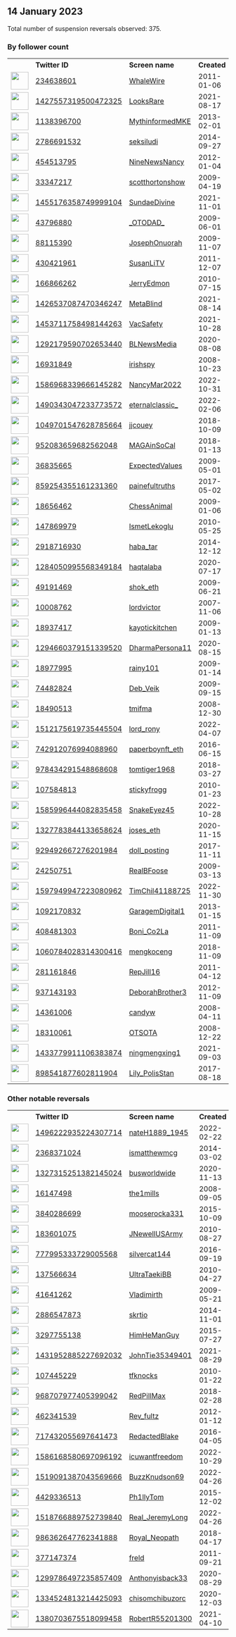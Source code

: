 
## 14 January 2023
Total number of suspension reversals observed: 375.

### By follower count
<table><tr><th></th><th align="left">Twitter ID</th><th align="left">Screen name</th>
<th align="left">Created</th><th align="left">Status</th><th align="left">Suspended</th><th align="left">Followers</th>
<tr><td><a href="https://pbs.twimg.com/profile_images/1614210855440113666/B4IqUkPB_normal.jpg"><img src="https://pbs.twimg.com/profile_images/1614210855440113666/B4IqUkPB_normal.jpg" width="40px" height="40px" align="center"/></a></td><td><a href="https://twitter.com/intent/user?user_id=234638601">234638601</a></td><td><a href="https://twitter.com/WhaleWire">WhaleWire</a></td><td>2011-01-06</td><td align="center"></td><td>2022-08-20</td><td>507054</td></tr>
<tr><td><a href="https://pbs.twimg.com/profile_images/1635537502047182849/QI4nGYl1_normal.jpg"><img src="https://pbs.twimg.com/profile_images/1635537502047182849/QI4nGYl1_normal.jpg" width="40px" height="40px" align="center"/></a></td><td><a href="https://twitter.com/intent/user?user_id=1427557319500472325">1427557319500472325</a></td><td><a href="https://twitter.com/LooksRare">LooksRare</a></td><td>2021-08-17</td><td align="center"></td><td>2023-01-10</td><td>241558</td></tr>
<tr><td><a href="https://pbs.twimg.com/profile_images/1402642791331684361/VOcFFB-p_normal.png"><img src="https://pbs.twimg.com/profile_images/1402642791331684361/VOcFFB-p_normal.png" width="40px" height="40px" align="center"/></a></td><td><a href="https://twitter.com/intent/user?user_id=1138396700">1138396700</a></td><td><a href="https://twitter.com/MythinformedMKE">MythinformedMKE</a></td><td>2013-02-01</td><td align="center"></td><td>2022-06-15</td><td>104905</td></tr>
<tr><td><a href="https://pbs.twimg.com/profile_images/515713652511371264/fz_JLyN7_normal.jpeg"><img src="https://pbs.twimg.com/profile_images/515713652511371264/fz_JLyN7_normal.jpeg" width="40px" height="40px" align="center"/></a></td><td><a href="https://twitter.com/intent/user?user_id=2786691532">2786691532</a></td><td><a href="https://twitter.com/seksiludi">seksiludi</a></td><td>2014-09-27</td><td align="center"></td><td>2023-01-09</td><td>98430</td></tr>
<tr><td><a href="https://pbs.twimg.com/profile_images/1653865573384871936/9a04qtU1_normal.jpg"><img src="https://pbs.twimg.com/profile_images/1653865573384871936/9a04qtU1_normal.jpg" width="40px" height="40px" align="center"/></a></td><td><a href="https://twitter.com/intent/user?user_id=454513795">454513795</a></td><td><a href="https://twitter.com/NineNewsNancy">NineNewsNancy</a></td><td>2012-01-04</td><td align="center"></td><td>2022-03-18</td><td>84052</td></tr>
<tr><td><a href="https://pbs.twimg.com/profile_images/1628830802380292097/gzGZsDZy_normal.jpg"><img src="https://pbs.twimg.com/profile_images/1628830802380292097/gzGZsDZy_normal.jpg" width="40px" height="40px" align="center"/></a></td><td><a href="https://twitter.com/intent/user?user_id=33347217">33347217</a></td><td><a href="https://twitter.com/scotthortonshow">scotthortonshow</a></td><td>2009-04-19</td><td align="center"></td><td>2023-01-10</td><td>78129</td></tr>
<tr><td><a href="https://pbs.twimg.com/profile_images/1665460991037931520/3Wf5K4Z6_normal.jpg"><img src="https://pbs.twimg.com/profile_images/1665460991037931520/3Wf5K4Z6_normal.jpg" width="40px" height="40px" align="center"/></a></td><td><a href="https://twitter.com/intent/user?user_id=1455176358749999104">1455176358749999104</a></td><td><a href="https://twitter.com/SundaeDivine">SundaeDivine</a></td><td>2021-11-01</td><td align="center"></td><td>2022-12-27</td><td>73981</td></tr>
<tr><td><a href="https://pbs.twimg.com/profile_images/1525355154219966464/gVlCZFGc_normal.jpg"><img src="https://pbs.twimg.com/profile_images/1525355154219966464/gVlCZFGc_normal.jpg" width="40px" height="40px" align="center"/></a></td><td><a href="https://twitter.com/intent/user?user_id=43796880">43796880</a></td><td><a href="https://twitter.com/_OTODAD_">_OTODAD_</a></td><td>2009-06-01</td><td align="center"></td><td>2023-01-09</td><td>73148</td></tr>
<tr><td><a href="https://pbs.twimg.com/profile_images/1662095662475882496/0ZsSUBn9_normal.jpg"><img src="https://pbs.twimg.com/profile_images/1662095662475882496/0ZsSUBn9_normal.jpg" width="40px" height="40px" align="center"/></a></td><td><a href="https://twitter.com/intent/user?user_id=88115390">88115390</a></td><td><a href="https://twitter.com/JosephOnuorah">JosephOnuorah</a></td><td>2009-11-07</td><td align="center"></td><td>2023-01-10</td><td>60563</td></tr>
<tr><td><a href="https://pbs.twimg.com/profile_images/1556191622114643968/tZ-J-51R_normal.jpg"><img src="https://pbs.twimg.com/profile_images/1556191622114643968/tZ-J-51R_normal.jpg" width="40px" height="40px" align="center"/></a></td><td><a href="https://twitter.com/intent/user?user_id=430421961">430421961</a></td><td><a href="https://twitter.com/SusanLiTV">SusanLiTV</a></td><td>2011-12-07</td><td align="center"></td><td>2022-12-17</td><td>55065</td></tr>
<tr><td><a href="https://pbs.twimg.com/profile_images/1614117611670802434/YO5HZI2Q_normal.jpg"><img src="https://pbs.twimg.com/profile_images/1614117611670802434/YO5HZI2Q_normal.jpg" width="40px" height="40px" align="center"/></a></td><td><a href="https://twitter.com/intent/user?user_id=166866262">166866262</a></td><td><a href="https://twitter.com/JerryEdmon">JerryEdmon</a></td><td>2010-07-15</td><td align="center"></td><td>2022-12-23</td><td>37164</td></tr>
<tr><td><a href="https://pbs.twimg.com/profile_images/1579912031506948124/rF-S6urJ_normal.jpg"><img src="https://pbs.twimg.com/profile_images/1579912031506948124/rF-S6urJ_normal.jpg" width="40px" height="40px" align="center"/></a></td><td><a href="https://twitter.com/intent/user?user_id=1426537087470346247">1426537087470346247</a></td><td><a href="https://twitter.com/MetaBlind">MetaBlind</a></td><td>2021-08-14</td><td align="center"></td><td>2023-01-09</td><td>34917</td></tr>
<tr><td><a href="https://pbs.twimg.com/profile_images/1615139772980432896/Q5Cx7iZQ_normal.jpg"><img src="https://pbs.twimg.com/profile_images/1615139772980432896/Q5Cx7iZQ_normal.jpg" width="40px" height="40px" align="center"/></a></td><td><a href="https://twitter.com/intent/user?user_id=1453711758498144263">1453711758498144263</a></td><td><a href="https://twitter.com/VacSafety">VacSafety</a></td><td>2021-10-28</td><td align="center"></td><td>2022-07-25</td><td>27996</td></tr>
<tr><td><a href="https://pbs.twimg.com/profile_images/1549419002702831616/3rKz4AjV_normal.jpg"><img src="https://pbs.twimg.com/profile_images/1549419002702831616/3rKz4AjV_normal.jpg" width="40px" height="40px" align="center"/></a></td><td><a href="https://twitter.com/intent/user?user_id=1292179590702653440">1292179590702653440</a></td><td><a href="https://twitter.com/BLNewsMedia">BLNewsMedia</a></td><td>2020-08-08</td><td align="center"></td><td>2022-08-19</td><td>23319</td></tr>
<tr><td><a href="https://pbs.twimg.com/profile_images/957683071276298240/AxBIZmxh_normal.jpg"><img src="https://pbs.twimg.com/profile_images/957683071276298240/AxBIZmxh_normal.jpg" width="40px" height="40px" align="center"/></a></td><td><a href="https://twitter.com/intent/user?user_id=16931849">16931849</a></td><td><a href="https://twitter.com/irishspy">irishspy</a></td><td>2008-10-23</td><td align="center"></td><td>2023-01-10</td><td>22373</td></tr>
<tr><td><a href="https://pbs.twimg.com/profile_images/1654258266233249792/J9bIrxYa_normal.jpg"><img src="https://pbs.twimg.com/profile_images/1654258266233249792/J9bIrxYa_normal.jpg" width="40px" height="40px" align="center"/></a></td><td><a href="https://twitter.com/intent/user?user_id=1586968339666145282">1586968339666145282</a></td><td><a href="https://twitter.com/NancyMar2022">NancyMar2022</a></td><td>2022-10-31</td><td align="center"></td><td>2023-01-03</td><td>17381</td></tr>
<tr><td><a href="https://pbs.twimg.com/profile_images/1565006307635171328/wDJ7Gxki_normal.jpg"><img src="https://pbs.twimg.com/profile_images/1565006307635171328/wDJ7Gxki_normal.jpg" width="40px" height="40px" align="center"/></a></td><td><a href="https://twitter.com/intent/user?user_id=1490343047233773572">1490343047233773572</a></td><td><a href="https://twitter.com/eternalclassic_">eternalclassic_</a></td><td>2022-02-06</td><td align="center"></td><td>2023-01-10</td><td>13513</td></tr>
<tr><td><a href="https://pbs.twimg.com/profile_images/1394664546430865413/OJM15CHb_normal.jpg"><img src="https://pbs.twimg.com/profile_images/1394664546430865413/OJM15CHb_normal.jpg" width="40px" height="40px" align="center"/></a></td><td><a href="https://twitter.com/intent/user?user_id=1049701547628785664">1049701547628785664</a></td><td><a href="https://twitter.com/jjcouey">jjcouey</a></td><td>2018-10-09</td><td align="center"></td><td>2022-08-14</td><td>10704</td></tr>
<tr><td><a href="https://pbs.twimg.com/profile_images/1128454782388031488/O3OYRA7M_normal.jpg"><img src="https://pbs.twimg.com/profile_images/1128454782388031488/O3OYRA7M_normal.jpg" width="40px" height="40px" align="center"/></a></td><td><a href="https://twitter.com/intent/user?user_id=952083659682562048">952083659682562048</a></td><td><a href="https://twitter.com/MAGAinSoCal">MAGAinSoCal</a></td><td>2018-01-13</td><td align="center"></td><td></td><td>10323</td></tr>
<tr><td><a href="https://pbs.twimg.com/profile_images/1401443502211338243/RIZ51cjC_normal.png"><img src="https://pbs.twimg.com/profile_images/1401443502211338243/RIZ51cjC_normal.png" width="40px" height="40px" align="center"/></a></td><td><a href="https://twitter.com/intent/user?user_id=36835665">36835665</a></td><td><a href="https://twitter.com/ExpectedValues">ExpectedValues</a></td><td>2009-05-01</td><td align="center"></td><td>2023-01-12</td><td>10307</td></tr>
<tr><td><a href="https://pbs.twimg.com/profile_images/1615265991805607936/qrLXd1vU_normal.jpg"><img src="https://pbs.twimg.com/profile_images/1615265991805607936/qrLXd1vU_normal.jpg" width="40px" height="40px" align="center"/></a></td><td><a href="https://twitter.com/intent/user?user_id=859254355161231360">859254355161231360</a></td><td><a href="https://twitter.com/painefultruths">painefultruths</a></td><td>2017-05-02</td><td align="center">🚫</td><td></td><td>9507</td></tr>
<tr><td><a href="https://pbs.twimg.com/profile_images/3394310538/a53d4c5c10f56d6b5a30956016d48f37_normal.png"><img src="https://pbs.twimg.com/profile_images/3394310538/a53d4c5c10f56d6b5a30956016d48f37_normal.png" width="40px" height="40px" align="center"/></a></td><td><a href="https://twitter.com/intent/user?user_id=18656462">18656462</a></td><td><a href="https://twitter.com/ChessAnimal">ChessAnimal</a></td><td>2009-01-06</td><td align="center"></td><td>2022-11-28</td><td>9296</td></tr>
<tr><td><a href="https://pbs.twimg.com/profile_images/1579543083405934599/iwTstYU0_normal.jpg"><img src="https://pbs.twimg.com/profile_images/1579543083405934599/iwTstYU0_normal.jpg" width="40px" height="40px" align="center"/></a></td><td><a href="https://twitter.com/intent/user?user_id=147869979">147869979</a></td><td><a href="https://twitter.com/IsmetLekoglu">IsmetLekoglu</a></td><td>2010-05-25</td><td align="center"></td><td>2022-12-10</td><td>8590</td></tr>
<tr><td><a href="https://pbs.twimg.com/profile_images/1476550925175205892/jlzYX0UU_normal.jpg"><img src="https://pbs.twimg.com/profile_images/1476550925175205892/jlzYX0UU_normal.jpg" width="40px" height="40px" align="center"/></a></td><td><a href="https://twitter.com/intent/user?user_id=2918716930">2918716930</a></td><td><a href="https://twitter.com/haba_tar">haba_tar</a></td><td>2014-12-12</td><td align="center"></td><td>2022-07-04</td><td>7608</td></tr>
<tr><td><a href="https://pbs.twimg.com/profile_images/1618133676981731328/VT7ALrS-_normal.jpg"><img src="https://pbs.twimg.com/profile_images/1618133676981731328/VT7ALrS-_normal.jpg" width="40px" height="40px" align="center"/></a></td><td><a href="https://twitter.com/intent/user?user_id=1284050995568349184">1284050995568349184</a></td><td><a href="https://twitter.com/haqtalaba">haqtalaba</a></td><td>2020-07-17</td><td align="center"></td><td>2022-12-30</td><td>7586</td></tr>
<tr><td><a href="https://pbs.twimg.com/profile_images/1614263578676322305/PHX6NsVh_normal.jpg"><img src="https://pbs.twimg.com/profile_images/1614263578676322305/PHX6NsVh_normal.jpg" width="40px" height="40px" align="center"/></a></td><td><a href="https://twitter.com/intent/user?user_id=49191469">49191469</a></td><td><a href="https://twitter.com/shok_eth">shok_eth</a></td><td>2009-06-21</td><td align="center"></td><td>2023-01-12</td><td>5746</td></tr>
<tr><td><a href="https://pbs.twimg.com/profile_images/1262406948122701829/6fyAXxsy_normal.png"><img src="https://pbs.twimg.com/profile_images/1262406948122701829/6fyAXxsy_normal.png" width="40px" height="40px" align="center"/></a></td><td><a href="https://twitter.com/intent/user?user_id=10008762">10008762</a></td><td><a href="https://twitter.com/lordvictor">lordvictor</a></td><td>2007-11-06</td><td align="center"></td><td>2022-07-28</td><td>5205</td></tr>
<tr><td><a href="https://pbs.twimg.com/profile_images/1525509598437941252/D8Oejacv_normal.jpg"><img src="https://pbs.twimg.com/profile_images/1525509598437941252/D8Oejacv_normal.jpg" width="40px" height="40px" align="center"/></a></td><td><a href="https://twitter.com/intent/user?user_id=18937417">18937417</a></td><td><a href="https://twitter.com/kayotickitchen">kayotickitchen</a></td><td>2009-01-13</td><td align="center"></td><td>2022-09-13</td><td>5149</td></tr>
<tr><td><a href="https://pbs.twimg.com/profile_images/1331895616092446722/a3l5H4mv_normal.jpg"><img src="https://pbs.twimg.com/profile_images/1331895616092446722/a3l5H4mv_normal.jpg" width="40px" height="40px" align="center"/></a></td><td><a href="https://twitter.com/intent/user?user_id=1294660379151339520">1294660379151339520</a></td><td><a href="https://twitter.com/DharmaPersona11">DharmaPersona11</a></td><td>2020-08-15</td><td align="center"></td><td>2023-01-10</td><td>5107</td></tr>
<tr><td><a href="https://pbs.twimg.com/profile_images/1619462390440919042/muGQBs7B_normal.jpg"><img src="https://pbs.twimg.com/profile_images/1619462390440919042/muGQBs7B_normal.jpg" width="40px" height="40px" align="center"/></a></td><td><a href="https://twitter.com/intent/user?user_id=18977995">18977995</a></td><td><a href="https://twitter.com/rainy101">rainy101</a></td><td>2009-01-14</td><td align="center"></td><td>2023-01-09</td><td>4854</td></tr>
<tr><td><a href="https://pbs.twimg.com/profile_images/1565149793277689858/tFx0B1fe_normal.jpg"><img src="https://pbs.twimg.com/profile_images/1565149793277689858/tFx0B1fe_normal.jpg" width="40px" height="40px" align="center"/></a></td><td><a href="https://twitter.com/intent/user?user_id=74482824">74482824</a></td><td><a href="https://twitter.com/Deb_Veik">Deb_Veik</a></td><td>2009-09-15</td><td align="center"></td><td>2023-01-13</td><td>4366</td></tr>
<tr><td><a href="https://pbs.twimg.com/profile_images/1643479909149421568/N1EB6Zt6_normal.jpg"><img src="https://pbs.twimg.com/profile_images/1643479909149421568/N1EB6Zt6_normal.jpg" width="40px" height="40px" align="center"/></a></td><td><a href="https://twitter.com/intent/user?user_id=18490513">18490513</a></td><td><a href="https://twitter.com/tmifma">tmifma</a></td><td>2008-12-30</td><td align="center"></td><td>2023-01-12</td><td>4267</td></tr>
<tr><td><a href="https://pbs.twimg.com/profile_images/1578660494088585218/-inpeUFV_normal.jpg"><img src="https://pbs.twimg.com/profile_images/1578660494088585218/-inpeUFV_normal.jpg" width="40px" height="40px" align="center"/></a></td><td><a href="https://twitter.com/intent/user?user_id=1512175619735445504">1512175619735445504</a></td><td><a href="https://twitter.com/lord_rony">lord_rony</a></td><td>2022-04-07</td><td align="center"></td><td>2022-11-26</td><td>4235</td></tr>
<tr><td><a href="https://pbs.twimg.com/profile_images/1662895520321351683/L9mIYDk-_normal.jpg"><img src="https://pbs.twimg.com/profile_images/1662895520321351683/L9mIYDk-_normal.jpg" width="40px" height="40px" align="center"/></a></td><td><a href="https://twitter.com/intent/user?user_id=742912076994088960">742912076994088960</a></td><td><a href="https://twitter.com/paperboynft_eth">paperboynft_eth</a></td><td>2016-06-15</td><td align="center"></td><td>2023-01-13</td><td>3753</td></tr>
<tr><td><a href="https://pbs.twimg.com/profile_images/1135312685095051269/LkgYWnrd_normal.jpg"><img src="https://pbs.twimg.com/profile_images/1135312685095051269/LkgYWnrd_normal.jpg" width="40px" height="40px" align="center"/></a></td><td><a href="https://twitter.com/intent/user?user_id=978434291548868608">978434291548868608</a></td><td><a href="https://twitter.com/tomtiger1968">tomtiger1968</a></td><td>2018-03-27</td><td align="center"></td><td></td><td>3658</td></tr>
<tr><td><a href="https://pbs.twimg.com/profile_images/1545428182601457665/w1usJytB_normal.jpg"><img src="https://pbs.twimg.com/profile_images/1545428182601457665/w1usJytB_normal.jpg" width="40px" height="40px" align="center"/></a></td><td><a href="https://twitter.com/intent/user?user_id=107584813">107584813</a></td><td><a href="https://twitter.com/stickyfrogg">stickyfrogg</a></td><td>2010-01-23</td><td align="center"></td><td>2023-01-09</td><td>3577</td></tr>
<tr><td><a href="https://pbs.twimg.com/profile_images/1586019443724918784/97Ej2mQn_normal.jpg"><img src="https://pbs.twimg.com/profile_images/1586019443724918784/97Ej2mQn_normal.jpg" width="40px" height="40px" align="center"/></a></td><td><a href="https://twitter.com/intent/user?user_id=1585996444082835458">1585996444082835458</a></td><td><a href="https://twitter.com/SnakeEyez45">SnakeEyez45</a></td><td>2022-10-28</td><td align="center">🚫</td><td>2023-01-06</td><td>3514</td></tr>
<tr><td><a href="https://pbs.twimg.com/profile_images/1642405737337966593/p74kSxGG_normal.png"><img src="https://pbs.twimg.com/profile_images/1642405737337966593/p74kSxGG_normal.png" width="40px" height="40px" align="center"/></a></td><td><a href="https://twitter.com/intent/user?user_id=1327783844133658624">1327783844133658624</a></td><td><a href="https://twitter.com/joses_eth">joses_eth</a></td><td>2020-11-15</td><td align="center"></td><td>2023-01-14</td><td>3457</td></tr>
<tr><td><a href="https://pbs.twimg.com/profile_images/1644143832844599296/IAsgdN4D_normal.jpg"><img src="https://pbs.twimg.com/profile_images/1644143832844599296/IAsgdN4D_normal.jpg" width="40px" height="40px" align="center"/></a></td><td><a href="https://twitter.com/intent/user?user_id=929492667276201984">929492667276201984</a></td><td><a href="https://twitter.com/doll_posting">doll_posting</a></td><td>2017-11-11</td><td align="center"></td><td>2023-01-10</td><td>3336</td></tr>
<tr><td><a href="https://pbs.twimg.com/profile_images/1433030006339371013/V0OS9Uc6_normal.jpg"><img src="https://pbs.twimg.com/profile_images/1433030006339371013/V0OS9Uc6_normal.jpg" width="40px" height="40px" align="center"/></a></td><td><a href="https://twitter.com/intent/user?user_id=24250751">24250751</a></td><td><a href="https://twitter.com/RealBFoose">RealBFoose</a></td><td>2009-03-13</td><td align="center"></td><td>2023-01-08</td><td>3148</td></tr>
<tr><td><a href="https://pbs.twimg.com/profile_images/1666170276965433351/qk3moW4z_normal.jpg"><img src="https://pbs.twimg.com/profile_images/1666170276965433351/qk3moW4z_normal.jpg" width="40px" height="40px" align="center"/></a></td><td><a href="https://twitter.com/intent/user?user_id=1597949947223080962">1597949947223080962</a></td><td><a href="https://twitter.com/TimChil41188725">TimChil41188725</a></td><td>2022-11-30</td><td align="center"></td><td>2023-01-02</td><td>2973</td></tr>
<tr><td><a href="https://pbs.twimg.com/profile_images/1643408800290938881/7g6g9URa_normal.jpg"><img src="https://pbs.twimg.com/profile_images/1643408800290938881/7g6g9URa_normal.jpg" width="40px" height="40px" align="center"/></a></td><td><a href="https://twitter.com/intent/user?user_id=1092170832">1092170832</a></td><td><a href="https://twitter.com/GaragemDigital1">GaragemDigital1</a></td><td>2013-01-15</td><td align="center"></td><td>2022-08-22</td><td>2963</td></tr>
<tr><td><a href="https://pbs.twimg.com/profile_images/1559941169466990594/IFM4SVA2_normal.jpg"><img src="https://pbs.twimg.com/profile_images/1559941169466990594/IFM4SVA2_normal.jpg" width="40px" height="40px" align="center"/></a></td><td><a href="https://twitter.com/intent/user?user_id=408481303">408481303</a></td><td><a href="https://twitter.com/Boni_Co2La">Boni_Co2La</a></td><td>2011-11-09</td><td align="center"></td><td>2023-01-09</td><td>2943</td></tr>
<tr><td><a href="https://pbs.twimg.com/profile_images/1665724764881846273/arUPu9RZ_normal.jpg"><img src="https://pbs.twimg.com/profile_images/1665724764881846273/arUPu9RZ_normal.jpg" width="40px" height="40px" align="center"/></a></td><td><a href="https://twitter.com/intent/user?user_id=1060784028314300416">1060784028314300416</a></td><td><a href="https://twitter.com/mengkoceng">mengkoceng</a></td><td>2018-11-09</td><td align="center"></td><td>2022-12-31</td><td>2894</td></tr>
<tr><td><a href="https://pbs.twimg.com/profile_images/1613745341723217920/_zZLLn3a_normal.jpg"><img src="https://pbs.twimg.com/profile_images/1613745341723217920/_zZLLn3a_normal.jpg" width="40px" height="40px" align="center"/></a></td><td><a href="https://twitter.com/intent/user?user_id=281161846">281161846</a></td><td><a href="https://twitter.com/RepJill16">RepJill16</a></td><td>2011-04-12</td><td align="center"></td><td>2023-01-10</td><td>2727</td></tr>
<tr><td><a href="https://pbs.twimg.com/profile_images/1264856262849724416/6L1Tq97L_normal.jpg"><img src="https://pbs.twimg.com/profile_images/1264856262849724416/6L1Tq97L_normal.jpg" width="40px" height="40px" align="center"/></a></td><td><a href="https://twitter.com/intent/user?user_id=937143193">937143193</a></td><td><a href="https://twitter.com/DeborahBrother3">DeborahBrother3</a></td><td>2012-11-09</td><td align="center"></td><td></td><td>2726</td></tr>
<tr><td><a href="https://pbs.twimg.com/profile_images/1501241810814832641/Q0WRDO9f_normal.jpg"><img src="https://pbs.twimg.com/profile_images/1501241810814832641/Q0WRDO9f_normal.jpg" width="40px" height="40px" align="center"/></a></td><td><a href="https://twitter.com/intent/user?user_id=14361006">14361006</a></td><td><a href="https://twitter.com/candyw">candyw</a></td><td>2008-04-11</td><td align="center"></td><td>2023-01-09</td><td>2703</td></tr>
<tr><td><a href="https://pbs.twimg.com/profile_images/1666034460922376192/3am5Q7ab_normal.jpg"><img src="https://pbs.twimg.com/profile_images/1666034460922376192/3am5Q7ab_normal.jpg" width="40px" height="40px" align="center"/></a></td><td><a href="https://twitter.com/intent/user?user_id=18310061">18310061</a></td><td><a href="https://twitter.com/OTSOTA">OTSOTA</a></td><td>2008-12-22</td><td align="center"></td><td>2023-01-08</td><td>2686</td></tr>
<tr><td><a href="https://pbs.twimg.com/profile_images/1546658578789871616/iuh_TjOK_normal.jpg"><img src="https://pbs.twimg.com/profile_images/1546658578789871616/iuh_TjOK_normal.jpg" width="40px" height="40px" align="center"/></a></td><td><a href="https://twitter.com/intent/user?user_id=1433779911106383874">1433779911106383874</a></td><td><a href="https://twitter.com/ningmengxing1">ningmengxing1</a></td><td>2021-09-03</td><td align="center"></td><td>2023-01-10</td><td>2669</td></tr>
<tr><td><a href="https://pbs.twimg.com/profile_images/1600442376874594305/ap-5Eu7G_normal.jpg"><img src="https://pbs.twimg.com/profile_images/1600442376874594305/ap-5Eu7G_normal.jpg" width="40px" height="40px" align="center"/></a></td><td><a href="https://twitter.com/intent/user?user_id=898541877602811904">898541877602811904</a></td><td><a href="https://twitter.com/Lily_PolisStan">Lily_PolisStan</a></td><td>2017-08-18</td><td align="center"></td><td>2023-01-09</td><td>2476</td></tr>
</table>

### Other notable reversals
<table><tr><th></th><th align="left">Twitter ID</th><th align="left">Screen name</th>
<th align="left">Created</th><th align="left">Status</th><th align="left">Suspended</th><th align="left">Followers</th>
<tr><td><a href="https://pbs.twimg.com/profile_images/1580064970783526912/xSjACWFG_normal.jpg"><img src="https://pbs.twimg.com/profile_images/1580064970783526912/xSjACWFG_normal.jpg" width="40px" height="40px" align="center"/></a></td><td><a href="https://twitter.com/intent/user?user_id=1496222935224307714">1496222935224307714</a></td><td><a href="https://twitter.com/nateH1889_1945">nateH1889_1945</a></td><td>2022-02-22</td><td align="center"></td><td>2023-01-10</td><td>179</td></tr>
<tr><td><a href="https://pbs.twimg.com/profile_images/1276364082904530945/QgZpnHGc_normal.jpg"><img src="https://pbs.twimg.com/profile_images/1276364082904530945/QgZpnHGc_normal.jpg" width="40px" height="40px" align="center"/></a></td><td><a href="https://twitter.com/intent/user?user_id=2368371024">2368371024</a></td><td><a href="https://twitter.com/ismatthewmcg">ismatthewmcg</a></td><td>2014-03-02</td><td align="center"></td><td>2023-01-13</td><td>1201</td></tr>
<tr><td><a href="https://pbs.twimg.com/profile_images/1535122335954518017/TefnykEk_normal.jpg"><img src="https://pbs.twimg.com/profile_images/1535122335954518017/TefnykEk_normal.jpg" width="40px" height="40px" align="center"/></a></td><td><a href="https://twitter.com/intent/user?user_id=1327315251382145024">1327315251382145024</a></td><td><a href="https://twitter.com/busworldwide">busworldwide</a></td><td>2020-11-13</td><td align="center">🔒</td><td>2023-01-09</td><td>58</td></tr>
<tr><td><a href="https://pbs.twimg.com/profile_images/1616101681250402304/2a9F_rgR_normal.jpg"><img src="https://pbs.twimg.com/profile_images/1616101681250402304/2a9F_rgR_normal.jpg" width="40px" height="40px" align="center"/></a></td><td><a href="https://twitter.com/intent/user?user_id=16147498">16147498</a></td><td><a href="https://twitter.com/the1mills">the1mills</a></td><td>2008-09-05</td><td align="center">🔒</td><td>2023-01-10</td><td>225</td></tr>
<tr><td><a href="https://pbs.twimg.com/profile_images/1476866495225470985/G_Ggt0sW_normal.jpg"><img src="https://pbs.twimg.com/profile_images/1476866495225470985/G_Ggt0sW_normal.jpg" width="40px" height="40px" align="center"/></a></td><td><a href="https://twitter.com/intent/user?user_id=3840286699">3840286699</a></td><td><a href="https://twitter.com/mooserocka331">mooserocka331</a></td><td>2015-10-09</td><td align="center"></td><td>2022-12-09</td><td>690</td></tr>
<tr><td><a href="https://pbs.twimg.com/profile_images/1492899395041472519/pc4UoGOx_normal.jpg"><img src="https://pbs.twimg.com/profile_images/1492899395041472519/pc4UoGOx_normal.jpg" width="40px" height="40px" align="center"/></a></td><td><a href="https://twitter.com/intent/user?user_id=183601075">183601075</a></td><td><a href="https://twitter.com/JNewellUSArmy">JNewellUSArmy</a></td><td>2010-08-27</td><td align="center"></td><td>2022-12-14</td><td>1895</td></tr>
<tr><td><a href="https://pbs.twimg.com/profile_images/1533440582936367104/E90AMhD5_normal.jpg"><img src="https://pbs.twimg.com/profile_images/1533440582936367104/E90AMhD5_normal.jpg" width="40px" height="40px" align="center"/></a></td><td><a href="https://twitter.com/intent/user?user_id=777995333729005568">777995333729005568</a></td><td><a href="https://twitter.com/silvercat144">silvercat144</a></td><td>2016-09-19</td><td align="center"></td><td>2023-01-12</td><td>427</td></tr>
<tr><td><a href="https://pbs.twimg.com/profile_images/1614081219767029761/AchKk4WM_normal.jpg"><img src="https://pbs.twimg.com/profile_images/1614081219767029761/AchKk4WM_normal.jpg" width="40px" height="40px" align="center"/></a></td><td><a href="https://twitter.com/intent/user?user_id=137566634">137566634</a></td><td><a href="https://twitter.com/UltraTaekiBB">UltraTaekiBB</a></td><td>2010-04-27</td><td align="center"></td><td>2023-01-13</td><td>143</td></tr>
<tr><td><a href="https://pbs.twimg.com/profile_images/607359364240961536/giHX0YfE_normal.jpg"><img src="https://pbs.twimg.com/profile_images/607359364240961536/giHX0YfE_normal.jpg" width="40px" height="40px" align="center"/></a></td><td><a href="https://twitter.com/intent/user?user_id=41641262">41641262</a></td><td><a href="https://twitter.com/Vladimirth">Vladimirth</a></td><td>2009-05-21</td><td align="center"></td><td>2023-01-13</td><td>861</td></tr>
<tr><td><a href="https://pbs.twimg.com/profile_images/1660124127989211136/GiyQt70y_normal.jpg"><img src="https://pbs.twimg.com/profile_images/1660124127989211136/GiyQt70y_normal.jpg" width="40px" height="40px" align="center"/></a></td><td><a href="https://twitter.com/intent/user?user_id=2886547873">2886547873</a></td><td><a href="https://twitter.com/skrtio">skrtio</a></td><td>2014-11-01</td><td align="center"></td><td>2023-01-13</td><td>806</td></tr>
<tr><td><a href="https://pbs.twimg.com/profile_images/1536669661902909441/qSO7ddn4_normal.jpg"><img src="https://pbs.twimg.com/profile_images/1536669661902909441/qSO7ddn4_normal.jpg" width="40px" height="40px" align="center"/></a></td><td><a href="https://twitter.com/intent/user?user_id=3297755138">3297755138</a></td><td><a href="https://twitter.com/HimHeManGuy">HimHeManGuy</a></td><td>2015-07-27</td><td align="center"></td><td>2023-01-13</td><td>689</td></tr>
<tr><td><a href="https://pbs.twimg.com/profile_images/1631533109106597891/VWXE-Nvt_normal.jpg"><img src="https://pbs.twimg.com/profile_images/1631533109106597891/VWXE-Nvt_normal.jpg" width="40px" height="40px" align="center"/></a></td><td><a href="https://twitter.com/intent/user?user_id=1431952885227692032">1431952885227692032</a></td><td><a href="https://twitter.com/JohnTie35349401">JohnTie35349401</a></td><td>2021-08-29</td><td align="center"></td><td>2023-01-11</td><td>1173</td></tr>
<tr><td><a href="https://pbs.twimg.com/profile_images/1659257943702011904/ODNeAqxo_normal.jpg"><img src="https://pbs.twimg.com/profile_images/1659257943702011904/ODNeAqxo_normal.jpg" width="40px" height="40px" align="center"/></a></td><td><a href="https://twitter.com/intent/user?user_id=107445229">107445229</a></td><td><a href="https://twitter.com/tfknocks">tfknocks</a></td><td>2010-01-22</td><td align="center"></td><td>2023-01-13</td><td>1206</td></tr>
<tr><td><a href="https://pbs.twimg.com/profile_images/968709283431903232/PqrYy0Z9_normal.jpg"><img src="https://pbs.twimg.com/profile_images/968709283431903232/PqrYy0Z9_normal.jpg" width="40px" height="40px" align="center"/></a></td><td><a href="https://twitter.com/intent/user?user_id=968707977405399042">968707977405399042</a></td><td><a href="https://twitter.com/RedPillMax">RedPillMax</a></td><td>2018-02-28</td><td align="center"></td><td>2023-01-06</td><td>43</td></tr>
<tr><td><a href="https://pbs.twimg.com/profile_images/1614692394623967238/PpwuwDSq_normal.jpg"><img src="https://pbs.twimg.com/profile_images/1614692394623967238/PpwuwDSq_normal.jpg" width="40px" height="40px" align="center"/></a></td><td><a href="https://twitter.com/intent/user?user_id=462341539">462341539</a></td><td><a href="https://twitter.com/Rev_fultz">Rev_fultz</a></td><td>2012-01-12</td><td align="center"></td><td>2023-01-08</td><td>1653</td></tr>
<tr><td><a href="https://pbs.twimg.com/profile_images/1563211982806958080/Sf3Wx706_normal.jpg"><img src="https://pbs.twimg.com/profile_images/1563211982806958080/Sf3Wx706_normal.jpg" width="40px" height="40px" align="center"/></a></td><td><a href="https://twitter.com/intent/user?user_id=717432055697641473">717432055697641473</a></td><td><a href="https://twitter.com/RedactedBlake">RedactedBlake</a></td><td>2016-04-05</td><td align="center"></td><td>2023-01-01</td><td>452</td></tr>
<tr><td><a href="https://pbs.twimg.com/profile_images/1606738827762143233/CWqfJ-GR_normal.jpg"><img src="https://pbs.twimg.com/profile_images/1606738827762143233/CWqfJ-GR_normal.jpg" width="40px" height="40px" align="center"/></a></td><td><a href="https://twitter.com/intent/user?user_id=1586168580697096192">1586168580697096192</a></td><td><a href="https://twitter.com/icuwantfreedom">icuwantfreedom</a></td><td>2022-10-29</td><td align="center">🔒</td><td>2023-01-10</td><td>214</td></tr>
<tr><td><a href="https://pbs.twimg.com/profile_images/1519091623635951617/mTLUQzVM_normal.jpg"><img src="https://pbs.twimg.com/profile_images/1519091623635951617/mTLUQzVM_normal.jpg" width="40px" height="40px" align="center"/></a></td><td><a href="https://twitter.com/intent/user?user_id=1519091387043569666">1519091387043569666</a></td><td><a href="https://twitter.com/BuzzKnudson69">BuzzKnudson69</a></td><td>2022-04-26</td><td align="center"></td><td>2023-01-09</td><td>173</td></tr>
<tr><td><a href="https://pbs.twimg.com/profile_images/1246537293638316033/K1dlv6DZ_normal.jpg"><img src="https://pbs.twimg.com/profile_images/1246537293638316033/K1dlv6DZ_normal.jpg" width="40px" height="40px" align="center"/></a></td><td><a href="https://twitter.com/intent/user?user_id=4429336513">4429336513</a></td><td><a href="https://twitter.com/Ph1llyTom">Ph1llyTom</a></td><td>2015-12-02</td><td align="center"></td><td>2023-01-09</td><td>235</td></tr>
<tr><td><a href="https://pbs.twimg.com/profile_images/1518767114244530181/qtpfHHTU_normal.jpg"><img src="https://pbs.twimg.com/profile_images/1518767114244530181/qtpfHHTU_normal.jpg" width="40px" height="40px" align="center"/></a></td><td><a href="https://twitter.com/intent/user?user_id=1518766889752739840">1518766889752739840</a></td><td><a href="https://twitter.com/Real_JeremyLong">Real_JeremyLong</a></td><td>2022-04-26</td><td align="center"></td><td>2023-01-13</td><td>126</td></tr>
<tr><td><a href="https://pbs.twimg.com/profile_images/1647747289518096384/JyyjL5jn_normal.jpg"><img src="https://pbs.twimg.com/profile_images/1647747289518096384/JyyjL5jn_normal.jpg" width="40px" height="40px" align="center"/></a></td><td><a href="https://twitter.com/intent/user?user_id=986362647762341888">986362647762341888</a></td><td><a href="https://twitter.com/Royal_Neopath">Royal_Neopath</a></td><td>2018-04-17</td><td align="center"></td><td>2023-01-09</td><td>259</td></tr>
<tr><td><a href="https://pbs.twimg.com/profile_images/1489046897461506051/48wdYHyX_normal.jpg"><img src="https://pbs.twimg.com/profile_images/1489046897461506051/48wdYHyX_normal.jpg" width="40px" height="40px" align="center"/></a></td><td><a href="https://twitter.com/intent/user?user_id=377147374">377147374</a></td><td><a href="https://twitter.com/freld">freld</a></td><td>2011-09-21</td><td align="center"></td><td>2023-01-09</td><td>124</td></tr>
<tr><td><a href="https://pbs.twimg.com/profile_images/1299786860269576194/zPaVTHjW_normal.jpg"><img src="https://pbs.twimg.com/profile_images/1299786860269576194/zPaVTHjW_normal.jpg" width="40px" height="40px" align="center"/></a></td><td><a href="https://twitter.com/intent/user?user_id=1299786497235857409">1299786497235857409</a></td><td><a href="https://twitter.com/Anthonyisback33">Anthonyisback33</a></td><td>2020-08-29</td><td align="center"></td><td>2022-12-19</td><td>170</td></tr>
<tr><td><a href="https://pbs.twimg.com/profile_images/1570374377002106882/2ZvsebNR_normal.jpg"><img src="https://pbs.twimg.com/profile_images/1570374377002106882/2ZvsebNR_normal.jpg" width="40px" height="40px" align="center"/></a></td><td><a href="https://twitter.com/intent/user?user_id=1334524813214425093">1334524813214425093</a></td><td><a href="https://twitter.com/chisomchibuzorc">chisomchibuzorc</a></td><td>2020-12-03</td><td align="center"></td><td>2023-01-09</td><td>136</td></tr>
<tr><td><a href="https://pbs.twimg.com/profile_images/1612460714362273795/VnyS1kcj_normal.jpg"><img src="https://pbs.twimg.com/profile_images/1612460714362273795/VnyS1kcj_normal.jpg" width="40px" height="40px" align="center"/></a></td><td><a href="https://twitter.com/intent/user?user_id=1380703675518099458">1380703675518099458</a></td><td><a href="https://twitter.com/RobertR55201300">RobertR55201300</a></td><td>2021-04-10</td><td align="center"></td><td>2023-01-09</td><td>80</td></tr>
</table>
